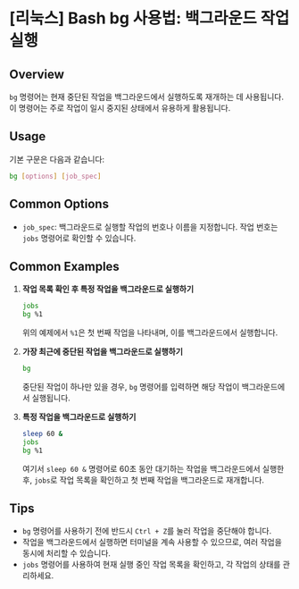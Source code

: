 # [리눅스] Bash bg 사용법: 백그라운드 작업 실행

## Overview
`bg` 명령어는 현재 중단된 작업을 백그라운드에서 실행하도록 재개하는 데 사용됩니다. 이 명령어는 주로 작업이 일시 중지된 상태에서 유용하게 활용됩니다.

## Usage
기본 구문은 다음과 같습니다:
```bash
bg [options] [job_spec]
```

## Common Options
- `job_spec`: 백그라운드로 실행할 작업의 번호나 이름을 지정합니다. 작업 번호는 `jobs` 명령어로 확인할 수 있습니다.

## Common Examples
1. **작업 목록 확인 후 특정 작업을 백그라운드로 실행하기**
   ```bash
   jobs
   bg %1
   ```
   위의 예제에서 `%1`은 첫 번째 작업을 나타내며, 이를 백그라운드에서 실행합니다.

2. **가장 최근에 중단된 작업을 백그라운드로 실행하기**
   ```bash
   bg
   ```
   중단된 작업이 하나만 있을 경우, `bg` 명령어를 입력하면 해당 작업이 백그라운드에서 실행됩니다.

3. **특정 작업을 백그라운드로 실행하기**
   ```bash
   sleep 60 &
   jobs
   bg %1
   ```
   여기서 `sleep 60 &` 명령어로 60초 동안 대기하는 작업을 백그라운드에서 실행한 후, `jobs`로 작업 목록을 확인하고 첫 번째 작업을 백그라운드로 재개합니다.

## Tips
- `bg` 명령어를 사용하기 전에 반드시 `Ctrl + Z`를 눌러 작업을 중단해야 합니다.
- 작업을 백그라운드에서 실행하면 터미널을 계속 사용할 수 있으므로, 여러 작업을 동시에 처리할 수 있습니다.
- `jobs` 명령어를 사용하여 현재 실행 중인 작업 목록을 확인하고, 각 작업의 상태를 관리하세요.